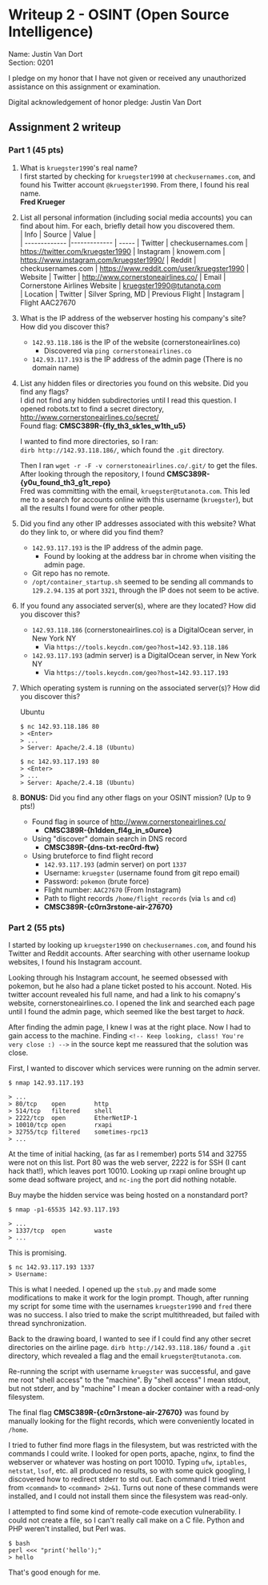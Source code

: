 Writeup 2 - OSINT (Open Source Intelligence)
======

Name:  Justin Van Dort  
Section: 0201  

I pledge on my honor that I have not given or received any unauthorized assistance on this assignment or examination.

Digital acknowledgement of honor pledge: Justin Van Dort  

## Assignment 2 writeup

### Part 1 (45 pts)

1. What is `kruegster1990`'s real name?  
    I first started by checking for `kruegster1990` at `checkusernames.com`, and found his 
    Twitter account `@kruegster1990`. From there, I found his real name.   
    **Fred Krueger**

2. List all personal information (including social media accounts) you can find about him. For each, briefly detail how you discovered them.   
    | Info          | Source                | Value |     
    | ------------- |-------------          | -----
    | Twitter	    | checkusernames.com    | https://twitter.com/kruegster1990
    | Instagram	    | knowem.com            | https://www.instagram.com/kruegster1990/
    | Reddit		| checkusernames.com    | https://www.reddit.com/user/kruegster1990
    | Website       | Twitter               | http://www.cornerstoneairlines.co/
    | Email		    | Cornerstone Airlines Website  | kruegster1990@tutanota.com  
    | Location      | Twitter               | Silver Spring, MD
    | Previous Flight | Instagram           | Flight AAC27670

3. What is the IP address of the webserver hosting his company's site? How did you discover this?  
    * `142.93.118.186` is the IP of the website (cornerstoneairlines.co) 
        * Discovered via `ping cornerstoneairlines.co`    
    * `142.93.117.193` is the IP address of the admin page (There is no domain name)

4. List any hidden files or directories you found on this website. Did you find any flags?  
    I did not find any hidden subdirectories until I read this question. I opened robots.txt to find
	a secret directory, http://www.cornerstoneairlines.co/secret/  
	Found flag: **CMSC389R-{fly_th3_sk1es_w1th_u5}**

    I wanted to find more directories, so I ran:  
    `dirb http://142.93.118.186/`, which found the `.git` directory.  

    Then I ran `wget -r -F -v cornerstoneairlines.co/.git/` to get the files.  
    After looking through the repository, I found **CMSC389R-{y0u_found_th3_g1t_repo}**  
    Fred was committing with the email, `kruegster@tutanota.com`.
    This led me to a search for accounts online with this username (`kruegster`), 
    but all the results I found were for other people. 

5. Did you find any other IP addresses associated with this website? What do they link to, or where did you find them?

    * `142.93.117.193` is the IP address of the admin page.  
        * Found by looking at the address bar in chrome when visiting the admin page. 
    * Git repo has no remote.  
    * `/opt/container_startup.sh` seemed to be sending all commands to `129.2.94.135` 
        at port `3321`, through the IP does not seem to be active. 

6. If you found any associated server(s), where are they located? How did you discover this?
    
    * `142.93.118.186` (cornerstoneairlines.co) is a DigitalOcean server, in New York NY
        * Via `https://tools.keycdn.com/geo?host=142.93.118.186`
    * `142.93.117.193` (admin server) is a DigitalOcean server, in New York NY
        * Via `https://tools.keycdn.com/geo?host=142.93.117.193`

7. Which operating system is running on the associated server(s)? How did you discover this?

    Ubuntu

    ```
    $ nc 142.93.118.186 80
    > <Enter>
    > ...
    > Server: Apache/2.4.18 (Ubuntu)

    $ nc 142.93.117.193 80
    > <Enter>
    > ...
    > Server: Apache/2.4.18 (Ubuntu)
    ```



8. **BONUS:** Did you find any other flags on your OSINT mission? (Up to 9 pts!)

    * Found flag in source of http://www.cornerstoneairlines.co/
        * **CMSC389R-{h1dden_fl4g_in_s0urce}**  
    * Using "discover" domain search in DNS record
        * **CMSC389R-{dns-txt-rec0rd-ftw}**
    * Using bruteforce to find flight record
        * `142.93.117.193` (admin server) on port `1337`
        * Username: `kruegster` (username found from git repo email)
        * Password: `pokemon` (brute force)
        * Flight number: `AAC27670` (From Instagram)
        * Path to flight records `/home/flight_records` (via `ls` and `cd`)
        *  **CMSC389R-{c0rn3rstone-air-27670}**

### Part 2 (55 pts)

I started by looking up `kruegster1990` on `checkusernames.com`, and found his Twitter and Reddit accounts.
After searching with other username lookup websites, I found his Instagram account. 

Looking through his Instagram account, he seemed obsessed with pokemon, but he also had a plane
ticket posted to his account. Noted. His twitter account revealed his full name, and had a link to 
his comapny's website, cornerstoneairlines.co. I opened the link and searched each page until I found
the admin page, which seemed like the best target to _hack_. 

After finding the admin page, I knew I was at the right place. Now I had to gain access to the machine.
Finding `<!-- Keep looking, class! You're very close :) -->` in the source kept me reassured that 
the solution was close. 

First, I wanted to discover which services were running on the admin server.

```
$ nmap 142.93.117.193

> ...
> 80/tcp    open        http
> 514/tcp   filtered    shell
> 2222/tcp  open        EtherNetIP-1
> 10010/tcp open        rxapi
> 32755/tcp filtered    sometimes-rpc13
> ...
```

At the time of initial hacking, (as far as I remember) ports 514 and 32755 were not on this list. 
Port 80 was the web server, 2222 is for SSH (I cant hack that!), which leaves port 10010. Looking
up rxapi online brought up some dead software project, and `nc-ing` the port did nothing notable.  
  
Buy maybe the hidden service was being hosted on a nonstandard port?

```
$ nmap -p1-65535 142.93.117.193

> ...
> 1337/tcp  open        waste
> ...
```

This is promising.  
  
```
$ nc 142.93.117.193 1337
> Username: 
```

This is what I needed. I opened up the `stub.py` and made some modifications to make it 
work for the login prompt. Though, after running my script for some time with the usernames 
`kruegster1990` and `fred` there was no success. I also tried to make the script multithreaded, but failed 
with thread synchronization. 

Back to the drawing board, I wanted to see if I could find any other secret directories on the
airline page. `dirb http://142.93.118.186/` found a `.git` directory, which revealed a flag and 
the email `kruegster@tutanota.com`.
  
Re-running the script with username `kruegster` was successful, and gave me root "shell access" to the 
"machine". By "shell access" I mean stdout, but not stderr, and by "machine" I mean a docker container
with a read-only filesystem. 

The final flag **CMSC389R-{c0rn3rstone-air-27670}** was found by manually looking for the flight
records, which were conveniently located in `/home`. 

I tried to futher find more flags in the filesystem, but was restricted with the commands I could write. 
I looked for open ports, apache, nginx, to find the webserver or whatever was hosting on port 10010.
Typing `ufw`, `iptables`, `netstat`, `lsof`, etc. all produced no results, so with some quick googling, 
I discovered how to redirect stderr to std out. Each command I tried went from `<command>` to `<command> 2>&1`.
Turns out none of these commands were installed, and I could not install them since the filesystem
was read-only.

I attempted to find some kind of remote-code execution vulnerability. I could not create a file, so
I can't really call make on a C file. Python and PHP weren't installed, but Perl was. 

```
$ bash
perl <<< "print('hello');"
> hello
```

That's good enough for me. 